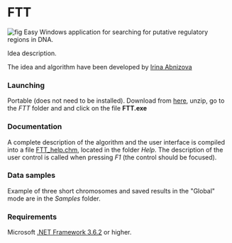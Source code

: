 # FTT
![fig](FTT_solution/FTT/FTT.ico) Easy Windows application for searching for putative regulatory regions in DNA.

Idea description.

The idea and algorithm have been developed by [Irina Abnizova](https://www.linkedin.com/in/irina-abnizova-08309410/)

### Launching
Portable (does not need to be installed). Download from [here](https://github.com/fnaumenko/FTT/releases/latest), unzip, go to the *FTT* folder and and click on the file **FTT.exe**

### Documentation
A complete description of the algorithm and the user interface is compiled into a file [FTT_help.chm](FTT_solution/Help/FTT_help.chm), located in the folder *Help*.
The description of the user control is called when pressing *F1* (the control should be focused).

### Data samples
Example of three short chromosomes and saved results in the "Global" mode are in the *Samples* folder.

### Requirements
Microsoft [.NET Framework 3.6.2](https://www.microsoft.com/en-us/download/details.aspx?id=21) or higher. 
